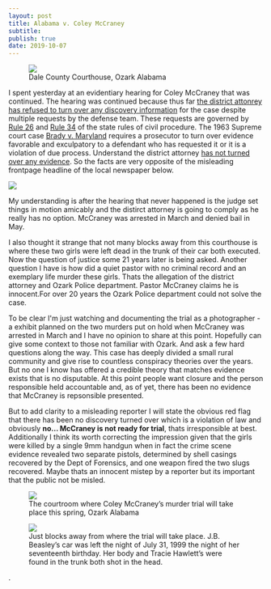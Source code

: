 ```yaml
---
layout: post
title: Alabama v. Coley McCraney
subtitle: 
publish: true
date: 2019-10-07
---
```


<figure>
<img src="https://jonbcarroll.s3.us-east-2.amazonaws.com/20191007-DSCF2349+copy.jpg">
<figcaption> Dale County Courthouse, Ozark Alabama</figcaption>
</figure>
I spent yesterday at an evidentiary hearing for Coley McCraney that was continued.
The hearing was continued because thus far <u>the district attonrey has refused to turn over any discovery information</u> for the case despite multiple requests by the defense team. These requests are governed by <a href="http://judicial.alabama.gov/docs/library/rules/CV26.pdf"> Rule 26</a> and <a href= "http://judicial.alabama.gov/docs/library/rules/CV34.pdf">Rule 34</a> of the state rules of civil procedure. 
The 1963 Supreme court case <a href="https://en.wikipedia.org/wiki/Brady_disclosure"> Brady v. Maryland</a> requires a prosecutor to turn over evidence favorable and exculpatory to a defendant who has requested it or it is a violation of due process. Understand the district attorney <u>has not turned over any evidence</u>. So the facts are very opposite of the misleading frontpage headline of the local newspaper below.
<p>
<img src="https://jonbcarroll.s3.us-east-2.amazonaws.com/20191008-DothanEagle1.jpg">
<p>My understanding is after the hearing that never happened is the judge set things in motion amicably and the distirct attorney is going to comply as he really has no option. McCraney was arrested in March and denied bail in May. 
 
 <p> I also thought it strange that not many blocks away from this courthouse is where these two girls were left dead in the trunk of their car both executed. Now the question of justice some 21 years later is being asked. Another question I have is how did a quiet pastor with no criminal record and an exemplary life murder these girls. Thats the allegation of the district attorney and Ozark Police department. Pastor McCraney claims he is innocent.For over 20 years the Ozark Police department could not solve the case.
 <p>
To be clear I'm just watching and documenting the trial as a photographer - a exhibit planned on the two murders put on hold when McCraney was arrested in March and I have no opinion to share at this point. Hopefully can give some context to those not familiar with Ozark. And ask a few hard questions along the way.
  This case has deeply divided a small rural community and give rise to countless conspiracy theories over the years. But no one I know has offered a credible theory that matches evidence exists that is no disputable.  At this point people want closure and the person responsible held accountable and, as of yet, there has been no evidence that McCraney is repsonsible presented. 
  
  <p>But to add clarity to a misleading reporter I will state the obvious red flag that there has been no discovery turned over which is a violation of law and obviously <strong>no... McCraney is not ready for trial</strong>, thats irresponsible at best. Additionally I think its worth correcting the impression given that the girls were killed by a single 9mm handgun when in fact the crime scene evidence revealed two separate pistols, determined by shell casings recovered by the Dept of Forensics, and one weapon fired the two slugs recovered. Maybe thats an innocent mistep by a reporter but its important that the public not be misled.

 
<figure>
<img src="https://jonbcarroll.s3.us-east-2.amazonaws.com/20191007-DSCF2342+copy.jpg">
<figcaption> The courtroom where Coley McCraney’s murder trial will take place this spring, Ozark Alabama</figcaption>
</figure>

<figure>
<img src="https://jonbcarroll.s3.us-east-2.amazonaws.com/20191007-DSCF2407+copy.jpg">
<figcaption> Just blocks away from where the trial will take place. J.B. Beasley’s car was left the night of July 31, 1999 the night of her seventeenth birthday. Her body and Tracie Hawlett’s were found in the trunk both shot in the head.</figcaption>
</figure>
.
